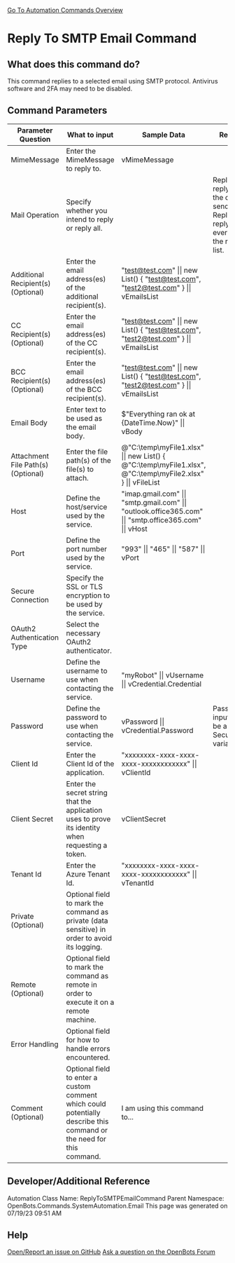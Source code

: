 <!--TITLE: Reply To SMTP Email Command -->
<!-- SUBTITLE: a command in the System Automation Commands\Email group. -->
[Go To Automation Commands Overview](/automation-commands)


# Reply To SMTP Email Command


## What does this command do?
This command replies to a selected email using SMTP protocol. Antivirus software and 2FA may need to be disabled.


## Command Parameters
| Parameter Question   	| What to input  	|  Sample Data 	| Remarks  	|
| ---                    | ---               | ---           | ---       |
|MimeMessage|Enter the MimeMessage to reply to.|vMimeMessage||
|Mail Operation|Specify whether you intend to reply or reply all.||Replying will reply to only the original sender. Reply all will reply to everyone in the recipient list.|
|Additional Recipient(s) (Optional)|Enter the email address(es) of the additional recipient(s).|"test@test.com" \|\| new List<string>() { "test@test.com", "test2@test.com" } \|\| vEmailsList||
|CC Recipient(s) (Optional)|Enter the email address(es) of the CC recipient(s).|"test@test.com" \|\| new List<string>() { "test@test.com", "test2@test.com" } \|\| vEmailsList||
|BCC Recipient(s) (Optional)|Enter the email address(es) of the BCC recipient(s).|"test@test.com" \|\| new List<string>() { "test@test.com", "test2@test.com" } \|\| vEmailsList||
|Email Body|Enter text to be used as the email body.|$"Everything ran ok at {DateTime.Now}" \|\| vBody||
|Attachment File Path(s) (Optional)|Enter the file path(s) of the file(s) to attach.|@"C:\temp\myFile1.xlsx" \|\| new List<string>() { @"C:\temp\myFile1.xlsx", @"C:\temp\myFile2.xlsx" } \|\| vFileList||
|Host|Define the host/service used by the service.|"imap.gmail.com" \|\| "smtp.gmail.com" \|\| "outlook.office365.com" \|\| "smtp.office365.com" \|\| vHost||
|Port|Define the port number used by the service.|"993" \|\| "465" \|\| "587" \|\| vPort||
|Secure Connection|Specify the SSL or TLS encryption to be used by the service.|||
|OAuth2 Authentication Type|Select the necessary OAuth2 authenticator.|||
|Username|Define the username to use when contacting the service.|"myRobot" \|\| vUsername \|\| vCredential.Credential||
|Password|Define the password to use when contacting the service.|vPassword \|\| vCredential.Password|Password input must be a SecureString variable.|
|Client Id|Enter the Client Id of the application.|"xxxxxxxx-xxxx-xxxx-xxxx-xxxxxxxxxxxx" \|\| vClientId||
|Client Secret|Enter the secret string that the application uses to prove its identity when requesting a token.|vClientSecret||
|Tenant Id|Enter the Azure Tenant Id.|"xxxxxxxx-xxxx-xxxx-xxxx-xxxxxxxxxxxx" \|\| vTenantId||
|Private (Optional)|Optional field to mark the command as private (data sensitive) in order to avoid its logging.|||
|Remote (Optional)|Optional field to mark the command as remote in order to execute it on a remote machine.|||
|Error Handling|Optional field for how to handle errors encountered.|||
|Comment (Optional)|Optional field to enter a custom comment which could potentially describe this command or the need for this command.|I am using this command to...||


## Developer/Additional Reference
Automation Class Name: ReplyToSMTPEmailCommand
Parent Namespace: OpenBots.Commands.SystemAutomation.Email
This page was generated on 07/19/23 09:51 AM


## Help
[Open/Report an issue on GitHub](https://github.com/OpenBotsAI/OpenBots.Studio/issues/new)
[Ask a question on the OpenBots Forum](https://openbots.ai/forums/)
